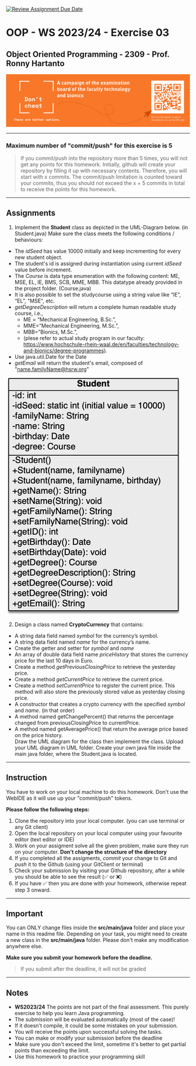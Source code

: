 [![Review Assignment Due Date](https://classroom.github.com/assets/deadline-readme-button-24ddc0f5d75046c5622901739e7c5dd533143b0c8e959d652212380cedb1ea36.svg)](https://classroom.github.com/a/L4ZMfEqG)
# OOP - WS 2023/24 - Exercise 03

## Object Oriented Programming - 2309 - Prof. Ronny Hartanto


[![Don't Cheat](img/dont-cheat.png)](https://www.hochschule-rhein-waal.de/de/fakultaeten/technologie-und-bionik/vorlesungs-und-pruefungsverzeichnis/exam-plan-summer-2021/dont) 

---  

### Maximum number of "**commit/push**" for this exercise is **5**

> If you commit/push into the repository more than 5 times, you will not get any points for this homework. 
> Initially, github will create your repository by filling it up with necessary contents. Therefore, you will start with x commits. The commit/push limitation is counted toward your commits, thus you should not exceed the x + 5 commits in total to receive the points for this homework. 

--- 

## Assignments

1. Implement the **Student** class as depicted in the UML-Diagram below. (in Student.java) Make sure the class meets the following conditions / behaviours:   
* The *idSeed* has value 10000 initially and keep incrementing for every new student object. 
* The student's id is assigned during instantiation using current *idSeed* value before increment.  
* The *Course* is data type enumeration with the following content: ME, MSE, EL, IE, BMS, SCB, MME, MBB. This datatype already provided in the project folder. (Course.java)  
* It is also possible to set the studycourse using a string value like “IE”, “EL”, "MSE", etc.  
* *getDegreeDescription* will return a complete human readable study course, i.e.,  
  * ME = “Mechanical Engineering, B.Sc.”, 
  * MME=”Mechanical Engineering, M.Sc.”, 
  * MBB=”Bionics, M.Sc.”, 
  * (plese refer to actual study program in our faculty: https://www.hochschule-rhein-waal.de/en/faculties/technology-and-bionics/degree-programmes).  
* Use java.util.Date for the Date   
* *getEmail* will return the student's email, composed of "name.familyName@hsrw.org"

![Student](img/Student.png) 

2. Design a class named **CryptoCurrency** that contains:  
* A string data field named *symbol* for the currency’s symbol.
* A string data field named *name* for the currency’s name.
* Create the getter and setter for *symbol* and *name*
* An array of double data field name *priceHistory* that stores the currency price for
the last 10 days in Euro.
* Create a method *getPreviousClosingPrice* to retrieve the yesterday price.
* Create a method *getCurrentPrice* to retrieve the current price.
* Create a method *setCurrentPrice* to register the current price. This method will also store the previously stored value as yesterday closing price.
* A constructor that creates a crypto currency with the specified *symbol* and *name*. (in that order)
* A method named getChangePercent() that returns the percentage changed from previousClosingPrice to currentPrice.
* A method named getAveragePrice() that return the average price based on the price history.  
Draw the UML diagram for the class then implement the class. Upload your UML diagram in UML folder. Create your own java file inside the main java folder, where the Student.java is located.

---

## Instruction
You have to work on your local machine to do this homework. Don't use the WebIDE as it will use up your "commit/push" tokens. 

**Please follow the following steps:**
1. Clone the repository into your local computer. (you can use terminal or any Git client)
2. Open the local repository on your local computer using your favourite editor (text editor or IDE)
3. Work on your assigment solve all the given problem, make sure they run on your computer. **Don't change the structure of the directory**
4. If you completed all the assigments, *commit* your change to Git and *push* it to the Github (using your GitClient or terminal)
5. Check your submission by visiting your Github repository, after a while you should be able to see the result (:white_check_mark: or :x:)
6. If you have :white_check_mark: then you are done with your homework, otherwise repeat step 3 onward. 

--- 

## Important

You can ONLY change files inside the **src/main/java** folder and place your name in this readme file. Depending on your task, you might need to create a new class in the **src/main/java** folder. Please don't make any modification anywhere else. 

**Make sure you submit your homework before the deadline.** 
> If you submit after the deadline, it will not be graded

---
## Notes
* **WS2023/24** The points are not part of the final assessment. This purely exercise to help you learn Java programming.
* The submission will be evaluated automatically (most of the case)!
* If it doesn't compile, it could be some mistakes on your submission. 
* You will receive the points upon successful solving the tasks. 
* You can make or modify your submission before the deadline
* Make sure you don't exceed the limit, sometime it's better to get partial points than exceeding the limit. 
* Use this homework to practice your programming skill
